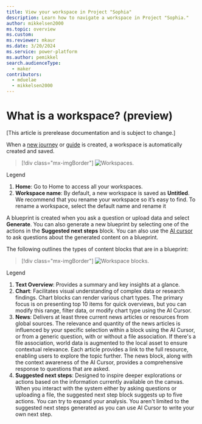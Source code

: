 ```yaml
---
title: View your workspace in Project "Sophia"
description: Learn how to navigate a workspace in Project "Sophia."
author: mikkelsen2000
ms.topic: overview
ms.custom: 
ms.reviewer: mkaur
ms.date: 3/20/2024
ms.service: power-platform
ms.author: pemikkel
search.audienceType:
  - maker
contributors:
  - mduelae
  - mikkelsen2000
---
```


# What is a workspace? (preview)

[This article is prerelease documentation and is subject to change.]

When a [new journey](ask-question.md) or [guide](account-planning-guide.md) is created, a workspace is automatically created and saved. 

> [!div class="mx-imgBorder"]
> ![Workspaces.](media/workspace-1.png)

Legend

1. **Home**: Go to Home to access all your workspaces.
2. **Workspace name**:  By default, a new workspace is saved as **Untitled**. We recommend that you rename your workspace so it’s easy to find. To rename a workspace, select the default name and rename it

A blueprint is created when you ask a question or upload data and select **Generate**. You can also generate a new blueprint by selecting one of the actions in the  **Suggested next steps** block. You can also use the [AI cursor](ai-cursor.md) to ask questions about the generated content on a blueprint.

The following outlines the types of content blocks that are in a blueprint:

> [!div class="mx-imgBorder"]
> ![Workspace blocks.](media/workspace-blocks.png)

Legend

1. **Text Overview**: Provides a summary and key insights at a glance.
2. **Chart**: Facilitates visual understanding of complex data or research findings. Chart blocks can render various chart types. The primary focus is on presenting top 10 items for quick overviews, but you can modify this range, filter data, or modify chart type using the AI Cursor. 
3. **News**: Delivers at least three current news articles or resources from global sources. The relevance and quantity of the news articles is influenced by your specific selection within a block using the AI Cursor, or from a generic question, with or without a file association. If there's a file association, world data is augmented to the local asset to ensure contextual relevance. Each article provides a link to the full resource, enabling users to explore the topic further. The news block, along with the context awareness of the AI Cursor, provides a comprehensive response to questions that are asked.
4. **Suggested next steps**: Designed to inspire deeper explorations or actions based on the information currently available on the canvas. When you interact with the system either by asking questions or uploading a file, the suggested next step block suggests up to five actions. You can try to expand your analysis. You aren't limited to the suggested next steps generated as you can use AI Cursor to write your own next step. 
